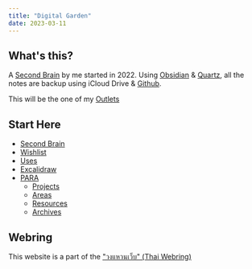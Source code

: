```yaml
---
title: "Digital Garden"
date: 2023-03-11
---
```


## What's this?

A [Second Brain](/Second%20Brain.md) by me started in 2022. Using [Obsidian](https://obsidian.md/) & [Quartz](https://quartz.jzhao.xyz), all the notes are backup using iCloud Drive & [Github](https://github.com/narze/second-brain).

This will be the one of my [Outlets](/Outlets.md)

## Start Here
- [Second Brain](Second%20Brain.md)
- [Wishlist](Wishlist.md)
- [Uses](Uses.md)
- [Excalidraw](/Excalidraw/)
- [PARA](PARA%20Method.md)
	- [Projects](/1-projects/)
	- [Areas](/2-areas/)
	- [Resources](/3-resources/)
	- [Archives](/4-archives/)

## Webring

This website is a part of the ["วงแหวนเว็บ" (Thai Webring)](https://webring.wonderful.software#garden.narze.live)
